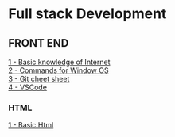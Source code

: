 # Full stack Development

## FRONT END 
[1 - Basic knowledge of Internet](https://github.com/nazeerahmedofficial/Full_Stack_Development/blob/main/1.Internet/Internet.md) <br />
[2 - Commands for Window OS](https://github.com/nazeerahmedofficial/Full_Stack_Development/blob/main/WindowCommands/Commands.md) <br/>
[3 - Git cheet sheet](https://github.com/nazeerahmedofficial/Full_Stack_Development/blob/main/GithubCommands/Commands.md) <br/>
[4 - VSCode ](https://github.com/nazeerahmedofficial/Full_Stack_Development/blob/main/VSCode/VScode.md)
### HTML
[1 - Basic Html](https://nazeerahmedofficial.github.io/Full_Stack_Development/Html/Basic.html)